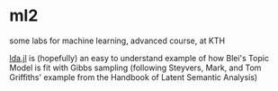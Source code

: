 # ml2
some labs for machine learning, advanced course, at KTH

[lda.jl](https://github.com/erikcs/ml2/blob/master/lab2/src/lda.jl) is (hopefully) an easy to understand example of how Blei's Topic Model is
fit with Gibbs sampling (following Steyvers, Mark, and Tom Griffiths' example from the Handbook of Latent Semantic Analysis)
